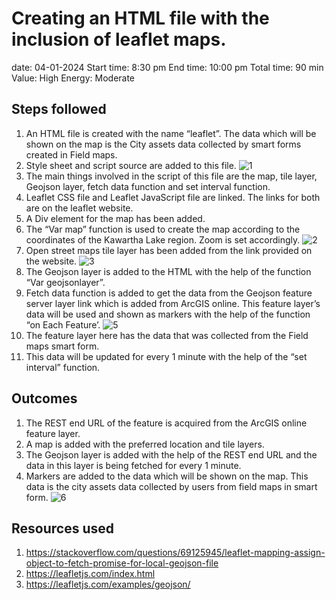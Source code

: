 # Creating an HTML file with the inclusion of leaflet maps.

date: 04-01-2024
Start time: 8:30 pm
End time: 10:00 pm
Total time: 90 min
Value: High
Energy: Moderate

## Steps followed

1. An HTML file is created with the name “leaflet”. The data which will be shown on the map is the City assets data collected by smart forms created in Field maps.
2. Style sheet and script source are added to this file.
![1](https://github.com/NuthanAbhiramGIS/Activitylog/assets/146375982/9754b964-df0d-41ae-85ba-a1754841de88)
3. The main things involved in the script of this file are the map, tile layer, Geojson layer, fetch data function and set interval function.
4. Leaflet CSS file and Leaflet JavaScript file are linked. The links for both are on the leaflet website.
6. A Div element for the map has been added.
7. The “Var map” function is used to create the map according to the coordinates of the Kawartha Lake region. Zoom is set accordingly. 
![2](https://github.com/NuthanAbhiramGIS/Activitylog/assets/146375982/06367a00-235d-49aa-b5b4-8879d87ff15b)
8. Open street maps tile layer has been added from the link provided on the website. 
![3](https://github.com/NuthanAbhiramGIS/Activitylog/assets/146375982/b40952b4-15b5-45a3-b72a-6840a6c84e99)
9. The Geojson layer is added to the HTML with the help of the function “Var geojsonlayer”.
10. Fetch data function is added to get the data from the Geojson feature server layer link which is added from ArcGIS online. This feature layer’s data will be used and shown as markers with the help of the function “on Each Feature’. 
![5](https://github.com/NuthanAbhiramGIS/Activitylog/assets/146375982/1b936a04-d6e8-4645-a18e-9366cd6da45a)
11. The feature layer here has the data that was collected from the Field maps smart form. 
12. This data will be updated for every 1 minute with the help of the “set interval” function.


## Outcomes
1. The REST end URL of the feature is acquired from the ArcGIS online feature layer.
2. A map is added with the preferred location and tile layers. 
3. The Geojson layer is added with the help of the REST end URL and the data in this layer is being fetched for every 1 minute.
4. Markers are added to the data which will be shown on the map. This data is the city assets data collected by users from field maps in smart form.
   ![6](https://github.com/NuthanAbhiramGIS/Activitylog/assets/146375982/723b75c2-c5ec-4902-9b70-512ef8e5d2ab)

## Resources used
1. https://stackoverflow.com/questions/69125945/leaflet-mapping-assign-object-to-fetch-promise-for-local-geojson-file
2. https://leafletjs.com/index.html
3. https://leafletjs.com/examples/geojson/









